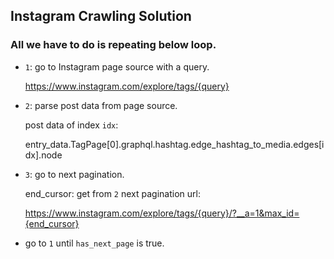 ## Instagram Crawling Solution

### All we have to do is repeating below loop.

* ```1```: go to Instagram page source with a query.
    
  https://www.instagram.com/explore/tags/{query}

* ```2```: parse post data from page source.
  
  post data of index ```idx```:
  
  entry_data.TagPage[0].graphql.hashtag.edge_hashtag_to_media.edges[idx].node

* ```3```: go to next pagination.

  end_cursor: get from ```2```
  next pagination url:
  
  https://www.instagram.com/explore/tags/{query}/?__a=1&max_id={end_cursor}

* go to ```1``` until ```has_next_page``` is true.
